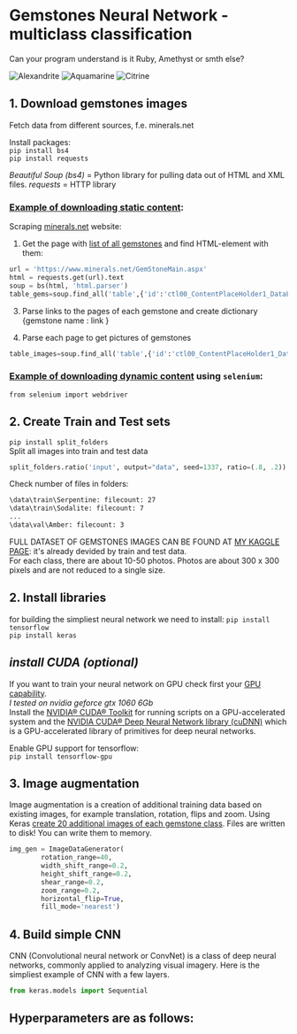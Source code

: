 # Gemstones Neural Network - multiclass classification

Can your program understand is it Ruby, Amethyst or smth else?

![Alexandrite](https://www.minerals.net/thumbnail.aspx?image=GemStoneImages/alexandrite-chrysoberyl-brazil-t.jpg&size=120)
![Aquamarine](https://www.minerals.net/thumbnail.aspx?image=GemStoneImages/Aquamarine_trillion_cut-thb.jpg&size=120)
![Citrine](https://www.minerals.net/thumbnail.aspx?image=GemStoneImages/CITRINE-cushion-thb.jpg&size=120)


## 1. Download gemstones images
Fetch data from different sources, f.e. minerals.net

Install packages:  
`pip install bs4`  
`pip install requests`  

*Beautiful Soup (bs4)* = Python library for pulling data out of HTML and XML files.
*requests* = HTTP library

### [Example of downloading static content](fetch_data.py):
Scraping [minerals.net](https://www.minerals.net) website:
1. Get the page with [list of all gemstones](https://www.minerals.net/GemStoneMain.aspx) and find HTML-element with them:
```python
url = 'https://www.minerals.net/GemStoneMain.aspx'
html = requests.get(url).text
soup = bs(html, 'html.parser')
table_gems=soup.find_all('table',{'id':'ctl00_ContentPlaceHolder1_DataList1'})
```
3. Parse links to the pages of each gemstone and create dictionary {gemstone name : link }

4. Parse each page to get pictures of gemstones
```python
table_images=soup.find_all('table',{'id':'ctl00_ContentPlaceHolder1_DataList1'})
```

### [Example of downloading dynamic content](fetch_data2.py) using `selenium`:

`from selenium import webdriver`


## 2. Create Train and Test sets

`pip install split_folders`   
Split all images into train and test data
```python
split_folders.ratio('input', output="data", seed=1337, ratio=(.8, .2))
```
Check number of files in folders:
```diff
\data\train\Serpentine: filecount: 27
\data\train\Sodalite: filecount: 7
...
\data\val\Amber: filecount: 3
```

FULL DATASET OF GEMSTONES IMAGES CAN BE FOUND AT [MY KAGGLE PAGE](https://www.kaggle.com/lsind18/gemstones-images): it's already devided by train and test data.  
For each class, there are about 10-50 photos. Photos are about 300 x 300 pixels and are not reduced to a single size.

## 2. Install libraries

for building the simpliest neural network we need to install:
`pip install tensorflow`  
`pip install keras`  

## *install CUDA (optional)*
If you want to train your neural network on GPU check first your [GPU capability](https://developer.nvidia.com/cuda-gpus).   
*I tested on nvidia geforce gtx 1060 6Gb*   
Install the [NVIDIA® CUDA® Toolkit](https://developer.nvidia.com/cuda-toolkit) for running scripts on a GPU-accelerated system and the [NVIDIA CUDA® Deep Neural Network library (cuDNN)](https://developer.nvidia.com/cudnn) which is a GPU-accelerated library of primitives for deep neural networks.  

Enable GPU support for tensorflow:  
`pip install tensorflow-gpu`  


## 3. Image augmentation
Image augmentation is a creation of additional training data based on existing images, for example translation, rotation, flips and zoom.
Using Keras [create 20 additional images of each gemstone class](https://github.com/LSIND/Gemstones-Neural-Network/blob/master/3_images_augm.py). Files are written to disk! You can write them to memory.

```python
img_gen = ImageDataGenerator(  
        rotation_range=40,   
        width_shift_range=0.2,   
        height_shift_range=0.2,    
        shear_range=0.2,    
        zoom_range=0.2,    
        horizontal_flip=True,    
        fill_mode='nearest')
```

## 4. Build simple CNN
CNN (Convolutional neural network or ConvNet) is a class of deep neural networks, commonly applied to analyzing visual imagery. Here is the simpliest example of CNN with a few layers.
```python
from keras.models import Sequential
```
Hyperparameters are as follows:
- 


